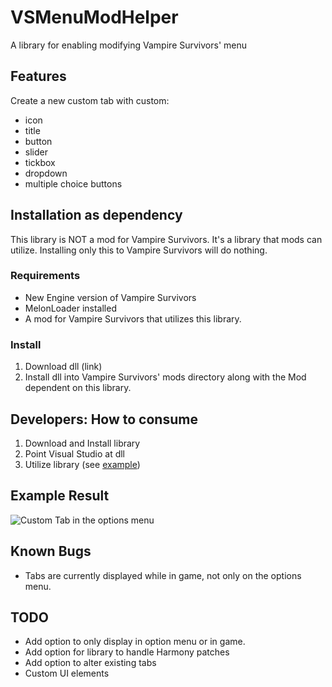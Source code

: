 # VSMenuModHelper
A library for enabling modifying Vampire Survivors' menu

## Features
Create a new custom tab with custom:
 - icon
 - title
 - button
 - slider
 - tickbox
 - dropdown
 - multiple choice buttons

## Installation as dependency
This library is NOT a mod for Vampire Survivors. It's a library that mods can utilize. Installing only this to Vampire Survivors will do nothing.

### Requirements
 - New Engine version of Vampire Survivors
 - MelonLoader installed
 - A mod for Vampire Survivors that utilizes this library.

### Install
1. Download dll (link)
2. Install dll into Vampire Survivors' mods directory along with the Mod dependent on this library.


## Developers: How to consume
1. Download and Install library
2. Point Visual Studio at dll
3. Utilize library (see [example](https://github.com/nwfistere/VSMenuModHelper/tree/main/examples))


## Example Result
![Custom Tab in the options menu](https://github.com/nwfistere/VSMenuModHelper/assets/9168048/6b4cccaf-058a-4598-8791-c2a2d174f741)

## Known Bugs

 - Tabs are currently displayed while in game, not only on the options menu.

## TODO
 - Add option to only display in option menu or in game.
 - Add option for library to handle Harmony patches
 - Add option to alter existing tabs
 - Custom UI elements
